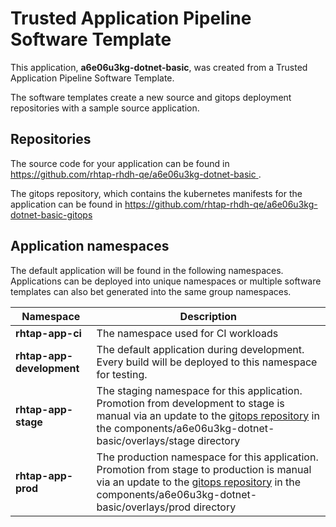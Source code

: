 # Trusted Application Pipeline Software Template

This application, **a6e06u3kg-dotnet-basic**, was created from a Trusted Application Pipeline Software Template.

The software templates create a new source and gitops deployment repositories with a sample source application. 

## Repositories

The source code for your application can be found in [https://github.com/rhtap-rhdh-qe/a6e06u3kg-dotnet-basic ](https://github.com/rhtap-rhdh-qe/a6e06u3kg-dotnet-basic ).
 
The gitops repository, which contains the kubernetes manifests for the application can be found in 
[https://github.com/rhtap-rhdh-qe/a6e06u3kg-dotnet-basic-gitops ](https://github.com/rhtap-rhdh-qe/a6e06u3kg-dotnet-basic-gitops ) 

## Application namespaces 

The default application will be found in the following namespaces. Applications can be deployed into unique namespaces or multiple software templates can also bet generated into the same group namespaces.  

|  Namespace   |  Description   |  
| -------- | -------- |
| **rhtap-app-ci** | The namespace used for CI workloads |
| **rhtap-app-development** | The default application during development. Every build will be deployed to this namespace for testing. |
| **rhtap-app-stage** | The staging namespace for this application. Promotion from development to stage is manual via an update to the [gitops repository](https://github.com/rhtap-rhdh-qe/a6e06u3kg-dotnet-basic-gitops ) in the components/a6e06u3kg-dotnet-basic/overlays/stage directory |
| **rhtap-app-prod** | The production namespace for this application. Promotion from stage to production is manual via an update to the [gitops repository](https://github.com/rhtap-rhdh-qe/a6e06u3kg-dotnet-basic-gitops ) in the components/a6e06u3kg-dotnet-basic/overlays/prod directory |